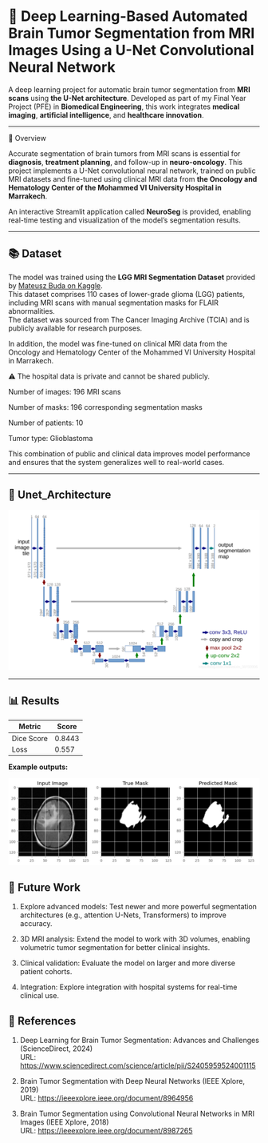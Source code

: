 
# 🧠 Deep Learning-Based Automated Brain Tumor Segmentation from MRI Images Using a U-Net Convolutional Neural Network

A deep learning project for automatic brain tumor segmentation from **MRI scans** using **the U-Net architecture**.
Developed as part of my Final Year Project (PFE) in **Biomedical Engineering**, this work integrates **medical imaging**, **artificial intelligence**, and **healthcare innovation**.

---

🚀 Overview

Accurate segmentation of brain tumors from MRI scans is essential for **diagnosis**, **treatment planning**, and follow-up in **neuro-oncology**.
This project implements a U-Net convolutional neural network, trained on public MRI datasets and fine-tuned using clinical MRI data from **the Oncology and Hematology Center of the Mohammed VI University Hospital in Marrakech**.

An interactive Streamlit application called **NeuroSeg** is provided, enabling real-time testing and visualization of the model’s segmentation results.

---

## 📚 Dataset

The model was trained using the **LGG MRI Segmentation Dataset** provided by [Mateusz Buda on Kaggle](https://www.kaggle.com/datasets/mateuszbuda/lgg-mri-segmentation).  
This dataset comprises 110 cases of lower-grade glioma (LGG) patients, including MRI scans with manual segmentation masks for FLAIR abnormalities.  
The dataset was sourced from The Cancer Imaging Archive (TCIA) and is publicly available for research purposes.

In addition, the model was fine-tuned on clinical MRI data from the Oncology and Hematology Center of the Mohammed VI University Hospital in Marrakech.

⚠️ The hospital data is private and cannot be shared publicly.

Number of images: 196 MRI scans

Number of masks: 196 corresponding segmentation masks

Number of patients: 10

Tumor type: Glioblastoma

This combination of public and clinical data improves model performance and ensures that the system generalizes well to real-world cases.

---

## 📌 Unet_Architecture

 ![](Unet_Architecture.png) 

---

## 📊 Results

| Metric       | Score |
|--------------|-------|
| Dice Score   | 0.8443  |
| Loss          | 0.557  |
**Example outputs:**

 ![](Results.jpg) 
 

## 🔮 Future Work

1. Explore advanced models: Test newer and more powerful segmentation architectures (e.g., attention U-Nets, Transformers) to improve accuracy.

2. 3D MRI analysis: Extend the model to work with 3D volumes, enabling volumetric tumor segmentation for better clinical insights.

3. Clinical validation: Evaluate the model on larger and more diverse patient cohorts.

4. Integration: Explore integration with hospital systems for real-time clinical use.

## 📖 References

1. Deep Learning for Brain Tumor Segmentation: Advances and Challenges (ScienceDirect, 2024)  
URL: https://www.sciencedirect.com/science/article/pii/S2405959524001115

2. Brain Tumor Segmentation with Deep Neural Networks (IEEE Xplore, 2019)  
URL: https://ieeexplore.ieee.org/document/8964956

3. Brain Tumor Segmentation using Convolutional Neural Networks in MRI Images (IEEE Xplore, 2018)  
URL: https://ieeexplore.ieee.org/document/8987265


